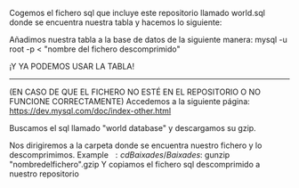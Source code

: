 Cogemos el fichero sql que incluye este repositorio llamado world.sql
donde se encuentra nuestra tabla y hacemos lo siguiente:

Añadimos nuestra tabla a la base de datos de la siguiente
manera:
  mysql -u root -p < "nombre del fichero descomprimido"

¡Y YA PODEMOS USAR LA TABLA!


--------------------------------------------------------------------
(EN CASO DE QUE EL FICHERO NO ESTÉ EN EL REPOSITORIO O NO FUNCIONE CORRECTAMENTE)
Accedemos a la siguiente página:
https://dev.mysql.com/doc/index-other.html

Buscamos el sql llamado "world database" y descargamos su gzip.

Nos dirigiremos a la carpeta donde se encuentra nuestro fichero y
lo descomprimimos. Example
   $~: cd Baixades/
   Baixades$: gunzip "nombredelfichero".gzip
   Y copiamos el fichero sql descomprimido a nuestro repositorio
